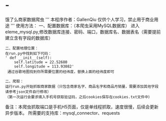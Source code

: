 # -
饿了么商家数据爬虫
'''
本程序作者：GallenQiu
仅供个人学习，禁止用于商业用途
'''
使用方法：
    一、配置数据库：（本爬虫采用MySQL数据库）
    进入eleme_mysql.py,修改数据库连接、密码、端口，数据库名、数据表名（需要提前建立含有字段的数据库）

    二、配置地理位置：
    在run.py中找到如下代码：
    ' def __init__(self):
        self.latitude = 22.52680
        self.longitude = 113.93082'
     通过谷歌地图找到你所需要位置的经纬度，替换上面的经纬度即可

    二、爬取：
    运行run.py开始抓取商家数据（只包含商家名字、商品名字和商品月销量，需要添加其他字段请参考json文件自行修改）
    （第一次运行会要求填入手机号获取验证码，之后cookies保存在cookies.txt文件中）

备注：本爬虫抓取端口是手机H5页面，仅是单线程抓取，速度很慢，后续会更新异步版本。
所需要的支持库：mysql_connector、requests

